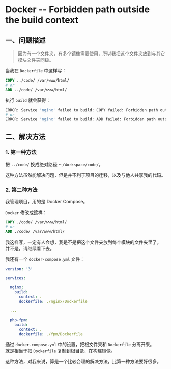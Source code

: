 # Docker -- Forbidden path outside the build context

## 一、问题描述

> 因为有一个文件夹，有多个镜像需要使用，所以我把这个文件夹放到与其它模块文件夹同级。

当我在 `Dockerfile` 中这样写：

```Dockerfile
COPY ../code/ /var/www/html/
# or
ADD ../code/ /var/www/html/
```

执行 `build` 就会获得：

```bash
ERROR: Service 'nginx' failed to build: COPY failed: Forbidden path outside the build context: ../code/ ()
# or
ERROR: Service 'nginx' failed to build: ADD failed: Forbidden path outside the build context: ../code/ ()
```

## 二、解决方法

### 1. 第一种方法

把 `../code/` 换成绝对路径 `～/Workspace/code/`。

这种方法虽然能解决问题，但是并不利于项目的迁移，以及与他人共享我的代码。

### 2. 第二种方法

我管理项目，用的是 Docker Compose。

`Docker` 修改成这样：

```Dockerfile
COPY ./code/ /var/www/html/
# or
ADD ./code/ /var/www/html/
```

我这样写，一定有人会想，我是不是把这个文件夹放到每个模块的文件夹里了。  
并不是，请继续看下去。

我还有一个 `docker-compose.yml` 文件：

```yaml
version: '3'

services:

  nginx:
    build:
      context: .
      dockerfile: ./nginx/Dockerfile

  ...

  php-fpm:
    build:
      context: .
      dockerfile: ./fpm/Dockerfile
```

通过 `docker-compose.yml` 中的设置，把根文件夹和 `Dockerfile` 分离开来。  
就是相当于把 `Dockerfile` 复制到根目录，在构建镜像。

这种方法，对我来说，算是一个比较合理的解决方法，比第一种方法要好很多。
